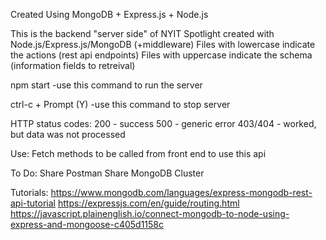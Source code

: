 Created Using MongoDB + Express.js + Node.js

This is the backend "server side" of NYIT Spotlight created with Node.js/Express.js/MongoDB (+middleware) 
Files with lowercase indicate the actions (rest api endpoints)
Files with uppercase indicate the schema (information fields to retreival)

npm start
-use this command to run the server 

ctrl-c + Prompt (Y)
-use this command to stop server 


HTTP status codes:
200 - success
500 - generic error
403/404 - worked, but data was not processed 

Use: 
Fetch methods to be called from front end to use this api


To Do:
Share Postman
Share MongoDB Cluster 

Tutorials:
https://www.mongodb.com/languages/express-mongodb-rest-api-tutorial
https://expressjs.com/en/guide/routing.html
https://javascript.plainenglish.io/connect-mongodb-to-node-using-express-and-mongoose-c405d1158c
